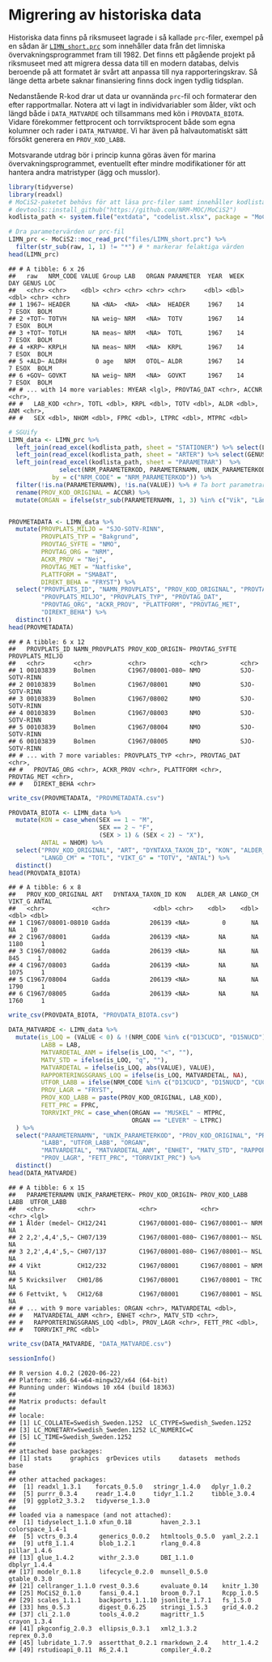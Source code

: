 Migrering av historiska data
================

Historiska data finns på riksmuseet lagrade i så kallade `prc`-filer,
exempel på en sådan är
[`LIMN_short.prc`](https://raw.githubusercontent.com/NRM-MOC/migrering_prc/main/files/LIMN_short.prc)
som innehåller data från det limniska övervakningsprogrammet fram till
1982. Det finns ett pågående projekt på riksmuseet med att migrera dessa
data till en modern databas, delvis beroende på att formatet är svårt
att anpassa till nya rapporteringskrav. Så länge detta arbete saknar
finansiering finns dock ingen tydlig tidsplan.

Nedanstående R-kod drar ut data ur ovannända `prc`-fil och formaterar
den efter rapportmallar. Notera att vi lagt in individvariabler som
ålder, vikt och längd både i `DATA_MATVARDE` och tillsammans med kön i
`PROVDATA_BIOTA`. Vidare förekommer fettprocent och torrviktsprocent
både som egna kolumner och rader i `DATA_MATVARDE`. Vi har även på
halvautomatiskt sätt försökt generera en `PROV_KOD_LABB`.

Motsvarande utdrag bör i princip kunna göras även för marina
övervakningsprogrammet, eventuellt efter mindre modifikationer för att
hantera andra matristyper (ägg och musslor).

``` r
library(tidyverse)
library(readxl)
# MoCiS2-paketet behövs för att läsa prc-filer samt innehåller kodlista
# devtools::install_github("https://github.com/NRM-MOC/MoCiS2")
kodlista_path <- system.file("extdata", "codelist.xlsx", package = "MoCiS2")

# Dra parametervärden ur prc-fil
LIMN_prc <- MoCiS2::moc_read_prc("files/LIMN_short.prc") %>% 
  filter(str_sub(raw, 1, 1) != "*") # * markerar felaktiga värden
head(LIMN_prc)
```

    ## # A tibble: 6 x 26
    ##   raw   NRM_CODE VALUE Group LAB   ORGAN PARAMETER  YEAR  WEEK   DAY GENUS LOC  
    ##   <chr> <chr>    <dbl> <chr> <chr> <chr> <chr>     <dbl> <dbl> <dbl> <chr> <chr>
    ## 1 1967~ HEADER      NA <NA>  <NA>  <NA>  HEADER     1967    14     7 ESOX  BOLM 
    ## 2 +TOT~ TOTVH       NA weig~ NRM   <NA>  TOTV       1967    14     7 ESOX  BOLM 
    ## 3 +TOT~ TOTLH       NA meas~ NRM   <NA>  TOTL       1967    14     7 ESOX  BOLM 
    ## 4 +KRP~ KRPLH       NA meas~ NRM   <NA>  KRPL       1967    14     7 ESOX  BOLM 
    ## 5 +ALD~ ALDRH        0 age   NRM   OTOL~ ALDR       1967    14     7 ESOX  BOLM 
    ## 6 +GOV~ GOVKT       NA weig~ NRM   <NA>  GOVKT      1967    14     7 ESOX  BOLM 
    ## # ... with 14 more variables: MYEAR <lgl>, PROVTAG_DAT <chr>, ACCNR <chr>,
    ## #   LAB_KOD <chr>, TOTL <dbl>, KRPL <dbl>, TOTV <dbl>, ALDR <dbl>, ANM <chr>,
    ## #   SEX <dbl>, NHOM <dbl>, FPRC <dbl>, LTPRC <dbl>, MTPRC <dbl>

``` r
# SGUify
LIMN_data <- LIMN_prc %>% 
  left_join(read_excel(kodlista_path, sheet = "STATIONER") %>% select(LOC, PROVPLATS_ID, NAMN_PROVPLATS)) %>% 
  left_join(read_excel(kodlista_path, sheet = "ARTER") %>% select(GENUS, ART, DYNTAXA_TAXON_ID)) %>% 
  left_join(read_excel(kodlista_path, sheet = "PARAMETRAR")  %>%
              select(NRM_PARAMETERKOD, PARAMETERNAMN, UNIK_PARAMETERKOD, ENHET, MATOSAKERHET_ENHET, PROV_LAGR),
            by = c("NRM_CODE" = "NRM_PARAMETERKOD")) %>% 
  filter(!is.na(PARAMETERNAMN), !is.na(VALUE)) %>% # Ta bort parametrar som saknas i kodlista (skall ej rapporteras) samt de som saknar värde
  rename(PROV_KOD_ORIGINAL = ACCNR) %>% 
  mutate(ORGAN = ifelse(str_sub(PARAMETERNAMN, 1, 3) %in% c("Vik", "Län", "Åld"), "HELKROPP", ORGAN)) 


PROVMETADATA <- LIMN_data %>% 
  mutate(PROVPLATS_MILJO = "SJO-SOTV-RINN",
         PROVPLATS_TYP = "Bakgrund",
         PROVTAG_SYFTE = "NMO",
         PROVTAG_ORG = "NRM",
         ACKR_PROV = "Nej",
         PROVTAG_MET = "Natfiske",
         PLATTFORM = "SMABAT",
         DIREKT_BEHA = "FRYST") %>% 
  select("PROVPLATS_ID", "NAMN_PROVPLATS", "PROV_KOD_ORIGINAL", "PROVTAG_SYFTE", 
         "PROVPLATS_MILJO", "PROVPLATS_TYP", "PROVTAG_DAT", 
         "PROVTAG_ORG", "ACKR_PROV", "PLATTFORM", "PROVTAG_MET", 
         "DIREKT_BEHA") %>% 
  distinct()
head(PROVMETADATA)
```

    ## # A tibble: 6 x 12
    ##   PROVPLATS_ID NAMN_PROVPLATS PROV_KOD_ORIGIN~ PROVTAG_SYFTE PROVPLATS_MILJO
    ##   <chr>        <chr>          <chr>            <chr>         <chr>          
    ## 1 00103839     Bolmen         C1967/08001-080~ NMO           SJO-SOTV-RINN  
    ## 2 00103839     Bolmen         C1967/08001      NMO           SJO-SOTV-RINN  
    ## 3 00103839     Bolmen         C1967/08002      NMO           SJO-SOTV-RINN  
    ## 4 00103839     Bolmen         C1967/08003      NMO           SJO-SOTV-RINN  
    ## 5 00103839     Bolmen         C1967/08004      NMO           SJO-SOTV-RINN  
    ## 6 00103839     Bolmen         C1967/08005      NMO           SJO-SOTV-RINN  
    ## # ... with 7 more variables: PROVPLATS_TYP <chr>, PROVTAG_DAT <chr>,
    ## #   PROVTAG_ORG <chr>, ACKR_PROV <chr>, PLATTFORM <chr>, PROVTAG_MET <chr>,
    ## #   DIREKT_BEHA <chr>

``` r
write_csv(PROVMETADATA, "PROVMETADATA.csv")
```

``` r
PROVDATA_BIOTA <- LIMN_data %>% 
  mutate(KON = case_when(SEX == 1 ~ "M",
                         SEX == 2 ~ "F",
                         (SEX > 1) & (SEX < 2) ~ "X"),
         ANTAL = NHOM) %>% 
  select("PROV_KOD_ORIGINAL", "ART", "DYNTAXA_TAXON_ID", "KON", "ALDER_AR" = "ALDR", 
         "LANGD_CM" = "TOTL", "VIKT_G" = "TOTV", "ANTAL") %>% 
  distinct()
head(PROVDATA_BIOTA)
```

    ## # A tibble: 6 x 8
    ##   PROV_KOD_ORIGINAL ART   DYNTAXA_TAXON_ID KON   ALDER_AR LANGD_CM VIKT_G ANTAL
    ##   <chr>             <chr>            <dbl> <chr>    <dbl>    <dbl>  <dbl> <dbl>
    ## 1 C1967/08001-08010 Gadda           206139 <NA>         0       NA     NA    10
    ## 2 C1967/08001       Gadda           206139 <NA>        NA       NA   1180     1
    ## 3 C1967/08002       Gadda           206139 <NA>        NA       NA    845     1
    ## 4 C1967/08003       Gadda           206139 <NA>        NA       NA   1075     1
    ## 5 C1967/08004       Gadda           206139 <NA>        NA       NA   1790     1
    ## 6 C1967/08005       Gadda           206139 <NA>        NA       NA   1760     1

``` r
write_csv(PROVDATA_BIOTA, "PROVDATA_BIOTA.csv")
```

``` r
DATA_MATVARDE <- LIMN_data %>% 
  mutate(is_LOQ = (VALUE < 0) & !(NRM_CODE %in% c("D13CUCD", "D15NUCD")),
         LABB = LAB,
         MATVARDETAL_ANM = ifelse(is_LOQ, "<", ""),
         MATV_STD = ifelse(is_LOQ, "q", ""),
         MATVARDETAL = ifelse(is_LOQ, abs(VALUE), VALUE),
         RAPPORTERINGSGRANS_LOQ = ifelse(is_LOQ, MATVARDETAL, NA),
         UTFOR_LABB = ifelse(NRM_CODE %in% c("D13CUCD", "D15NUCD", "CUCD", "NUCD"), "UC Davies", NA),
         PROV_LAGR = "FRYST",
         PROV_KOD_LABB = paste(PROV_KOD_ORIGINAL, LAB_KOD),
         FETT_PRC = FPRC,
         TORRVIKT_PRC = case_when(ORGAN == "MUSKEL" ~ MTPRC,
                                  ORGAN == "LEVER" ~ LTPRC)
  ) %>% 
  select("PARAMETERNAMN", "UNIK_PARAMETERKOD", "PROV_KOD_ORIGINAL", "PROV_KOD_LABB",
         "LABB", "UTFOR_LABB", "ORGAN", 
         "MATVARDETAL", "MATVARDETAL_ANM", "ENHET", "MATV_STD", "RAPPORTERINGSGRANS_LOQ", 
         "PROV_LAGR", "FETT_PRC", "TORRVIKT_PRC") %>% 
  distinct()
head(DATA_MATVARDE)
```

    ## # A tibble: 6 x 15
    ##   PARAMETERNAMN UNIK_PARAMETERK~ PROV_KOD_ORIGIN~ PROV_KOD_LABB LABB  UTFOR_LABB
    ##   <chr>         <chr>            <chr>            <chr>         <chr> <lgl>     
    ## 1 Ålder (medel~ CH12/241         C1967/08001-080~ C1967/08001-~ NRM   NA        
    ## 2 2,2',4,4',5,~ CH07/139         C1967/08001-080~ C1967/08001-~ NSL   NA        
    ## 3 2,2',4,4',5,~ CH07/137         C1967/08001-080~ C1967/08001-~ NSL   NA        
    ## 4 Vikt          CH12/232         C1967/08001      C1967/08001 ~ NRM   NA        
    ## 5 Kvicksilver   CH01/86          C1967/08001      C1967/08001 ~ TRC   NA        
    ## 6 Fettvikt, %   CH12/68          C1967/08001      C1967/08001 ~ NSL   NA        
    ## # ... with 9 more variables: ORGAN <chr>, MATVARDETAL <dbl>,
    ## #   MATVARDETAL_ANM <chr>, ENHET <chr>, MATV_STD <chr>,
    ## #   RAPPORTERINGSGRANS_LOQ <dbl>, PROV_LAGR <chr>, FETT_PRC <dbl>,
    ## #   TORRVIKT_PRC <dbl>

``` r
write_csv(DATA_MATVARDE, "DATA_MATVARDE.csv")
```

``` r
sessionInfo()
```

    ## R version 4.0.2 (2020-06-22)
    ## Platform: x86_64-w64-mingw32/x64 (64-bit)
    ## Running under: Windows 10 x64 (build 18363)
    ## 
    ## Matrix products: default
    ## 
    ## locale:
    ## [1] LC_COLLATE=Swedish_Sweden.1252  LC_CTYPE=Swedish_Sweden.1252   
    ## [3] LC_MONETARY=Swedish_Sweden.1252 LC_NUMERIC=C                   
    ## [5] LC_TIME=Swedish_Sweden.1252    
    ## 
    ## attached base packages:
    ## [1] stats     graphics  grDevices utils     datasets  methods   base     
    ## 
    ## other attached packages:
    ##  [1] readxl_1.3.1    forcats_0.5.0   stringr_1.4.0   dplyr_1.0.2    
    ##  [5] purrr_0.3.4     readr_1.4.0     tidyr_1.1.2     tibble_3.0.4   
    ##  [9] ggplot2_3.3.2   tidyverse_1.3.0
    ## 
    ## loaded via a namespace (and not attached):
    ##  [1] tidyselect_1.1.0 xfun_0.18        haven_2.3.1      colorspace_1.4-1
    ##  [5] vctrs_0.3.4      generics_0.0.2   htmltools_0.5.0  yaml_2.2.1      
    ##  [9] utf8_1.1.4       blob_1.2.1       rlang_0.4.8      pillar_1.4.6    
    ## [13] glue_1.4.2       withr_2.3.0      DBI_1.1.0        dbplyr_1.4.4    
    ## [17] modelr_0.1.8     lifecycle_0.2.0  munsell_0.5.0    gtable_0.3.0    
    ## [21] cellranger_1.1.0 rvest_0.3.6      evaluate_0.14    knitr_1.30      
    ## [25] MoCiS2_0.1.0     fansi_0.4.1      broom_0.7.1      Rcpp_1.0.5      
    ## [29] scales_1.1.1     backports_1.1.10 jsonlite_1.7.1   fs_1.5.0        
    ## [33] hms_0.5.3        digest_0.6.25    stringi_1.5.3    grid_4.0.2      
    ## [37] cli_2.1.0        tools_4.0.2      magrittr_1.5     crayon_1.3.4    
    ## [41] pkgconfig_2.0.3  ellipsis_0.3.1   xml2_1.3.2       reprex_0.3.0    
    ## [45] lubridate_1.7.9  assertthat_0.2.1 rmarkdown_2.4    httr_1.4.2      
    ## [49] rstudioapi_0.11  R6_2.4.1         compiler_4.0.2
